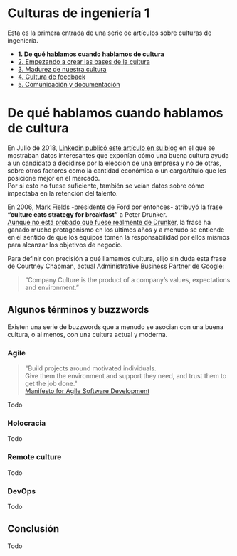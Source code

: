 # Culturas de ingeniería 1
Esta es la primera entrada de una serie de artículos sobre culturas de ingeniería.
* **1. De qué hablamos cuando hablamos de cultura**
*  [2. Empezando a crear las bases de la cultura](/todo)
*  [3. Madurez de nuestra cultura](/todo)
*  [4. Cultura de feedback](/todo)
*  [5. Comunicación y documentación](/todo)


# De qué hablamos cuando hablamos de cultura
En Julio de 2018, [Linkedin publicó este artículo en su blog](https://blog.linkedin.com/2018/june/26/workplace-culture-trends-the-key-to-hiring-and-keeping-top-talent) en el que se mostraban datos interesantes que exponían cómo una buena cultura ayuda a un candidato a decidirse por la elección de una empresa y no de otras, sobre otros factores como la cantidad económica o un cargo/título que les posicione mejor en el mercado.  
Por si esto no fuese suficiente, también se veían datos sobre cómo impactaba en la retención del talento.

En 2006, [Mark Fields](https://en.wikipedia.org/wiki/Mark_Fields_(businessman)) -presidente de Ford por entonces- atribuyó la frase **“culture eats strategy for breakfast”** a Peter Drunker.  
[Aunque no está probado que fuese realmente de Drunker](https://quoteinvestigator.com/2017/05/23/culture-eats/), la frase ha ganado mucho protagonismo en los últimos años y a menudo se entiende en el sentido de que los equipos tomen la responsabilidad por ellos mismos para alcanzar los objetivos de negocio.

Para definir con precisión a qué llamamos cultura, elijo sin duda esta frase de Courtney Chapman, actual Administrative Business Partner de Google:

> “Company Culture is the product of a company’s values, expectations  
and environment.”  

## Algunos términos y buzzwords
Existen una serie de buzzwords que a menudo se asocian con una buena cultura, o al menos, con una cultura actual y moderna.

### Agile
> "Build projects around motivated individuals.  
Give them the environment and support they need, and trust them to get the job done."  
[Manifesto for Agile Software Development](https://agilemanifesto.org/)

Todo

### Holocracia
Todo

### Remote culture
Todo

### DevOps
Todo

## Conclusión 
Todo



